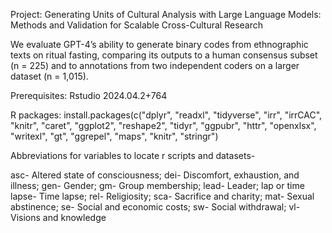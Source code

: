 Project:
Generating Units of Cultural Analysis with Large Language Models: Methods and Validation for Scalable Cross-Cultural Research

We evaluate GPT-4’s ability to generate binary codes from ethnographic texts on ritual fasting, comparing its outputs to a human consensus subset (n = 225) and to annotations from two independent coders on a larger dataset (n = 1,015).

Prerequisites:
Rstudio 2024.04.2+764 

R packages:
install.packages(c("dplyr", "readxl", "tidyverse", "irr", "irrCAC", "knitr", "caret", "ggplot2", "reshape2", "tidyr", "ggpubr", "httr", "openxlsx", "writexl", "gt", "ggrepel", "maps", "knitr", "stringr")

Abbreviations for variables to locate r scripts and datasets-

asc- Altered state of consciousness;
dei- Discomfort, exhaustion, and illness;
gen- Gender;
gm- Group membership;
lead- Leader;
lap or time lapse- Time lapse;
rel- Religiosity;
sca- Sacrifice and charity;
mat- Sexual abstinence;
se- Social and economic costs;
sw- Social withdrawal;
vl- Visions and knowledge



